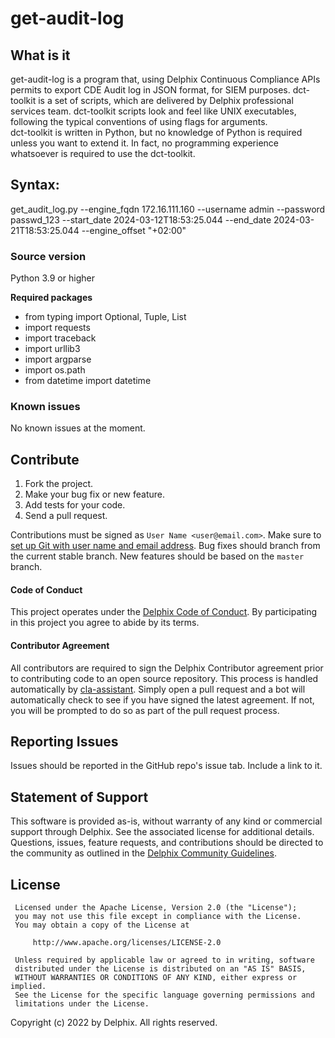 # get-audit-log

## What is it

get-audit-log is a program that, using Delphix Continuous Compliance APIs permits to export CDE Audit log in JSON format, for SIEM purposes.
dct-toolkit is a set of scripts, which are delivered by Delphix professional services team.
dct-toolkit scripts look and feel like UNIX executables, following the typical conventions of using flags for arguments.  
dct-toolkit is written in Python, but no knowledge of Python is required unless you want to extend it.  In fact, no programming experience whatsoever is required to use the dct-toolkit.

## Syntax:

get_audit_log.py --engine_fqdn 172.16.111.160 --username admin --password passwd_123  --start_date 2024-03-12T18:53:25.044 --end_date 2024-03-21T18:53:25.044 --engine_offset "+02:00"

### Source version

Python 3.9 or higher

**Required packages**
- from typing import Optional, Tuple, List
- import requests
- import traceback
- import urllib3
- import argparse
- import os.path
- from datetime import datetime



### Known issues

No known issues at the moment.


## <a id="contribute"></a>Contribute

1.  Fork the project.
2.  Make your bug fix or new feature.
3.  Add tests for your code.
4.  Send a pull request.

Contributions must be signed as `User Name <user@email.com>`. Make sure to [set up Git with user name and email address](https://git-scm.com/book/en/v2/Getting-Started-First-Time-Git-Setup). Bug fixes should branch from the current stable branch. New features should be based on the `master` branch.

#### <a id="code-of-conduct"></a>Code of Conduct

This project operates under the [Delphix Code of Conduct](https://delphix.github.io/code-of-conduct.html). By participating in this project you agree to abide by its terms.

#### <a id="contributor-agreement"></a>Contributor Agreement

All contributors are required to sign the Delphix Contributor agreement prior to contributing code to an open source repository. This process is handled automatically by [cla-assistant](https://cla-assistant.io/). Simply open a pull request and a bot will automatically check to see if you have signed the latest agreement. If not, you will be prompted to do so as part of the pull request process.


## <a id="reporting_issues"></a>Reporting Issues

Issues should be reported in the GitHub repo's issue tab. Include a link to it.

## <a id="statement-of-support"></a>Statement of Support

This software is provided as-is, without warranty of any kind or commercial support through Delphix. See the associated license for additional details. Questions, issues, feature requests, and contributions should be directed to the community as outlined in the [Delphix Community Guidelines](https://delphix.github.io/community-guidelines.html).


## <a id="license"></a>License
```
 Licensed under the Apache License, Version 2.0 (the "License");
 you may not use this file except in compliance with the License.
 You may obtain a copy of the License at

     http://www.apache.org/licenses/LICENSE-2.0

 Unless required by applicable law or agreed to in writing, software
 distributed under the License is distributed on an "AS IS" BASIS,
 WITHOUT WARRANTIES OR CONDITIONS OF ANY KIND, either express or implied.
 See the License for the specific language governing permissions and
 limitations under the License.
```
Copyright (c) 2022 by Delphix. All rights reserved.
